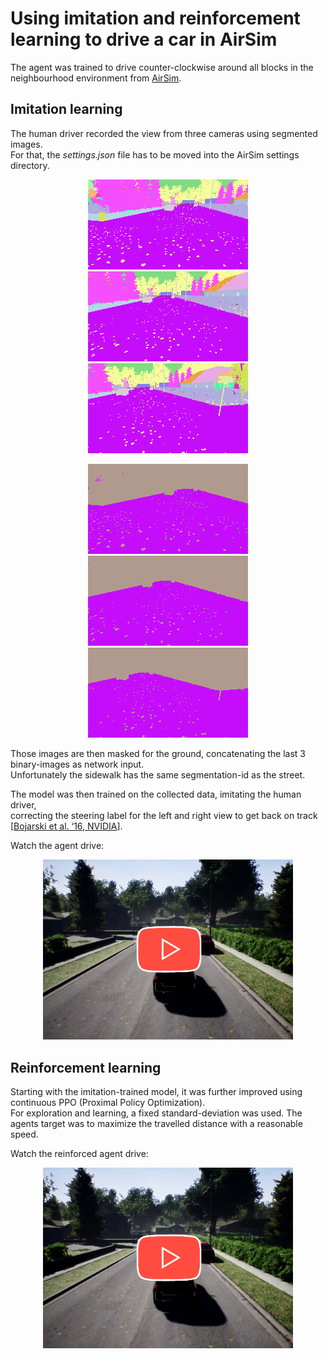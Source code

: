 #  Using imitation and reinforcement learning to drive a car in AirSim
The agent was trained to drive counter-clockwise around all blocks in the neighbourhood environment from <a href="https://microsoft.github.io/AirSim/">AirSim</a>.

## Imitation learning
The human driver recorded the view from three cameras using segmented images.\
For that, the *settings.json* file has to be moved into the AirSim settings directory.

<p align="center">
    <img src="./media/img_Left.png">
    <img src="./media/img_Center.png">
    <img src="./media/img_Right.png">
</p>
<p align="center">
    <img src="./media/img_Left_masked.png">
    <img src="./media/img_Center_masked.png">
    <img src="./media/img_Right_masked.png">
</p>

Those images are then masked for the ground, concatenating the last 3 binary-images as network input.\
Unfortunately the sidewalk has the same segmentation-id as the street.

The model was then trained on the collected data, imitating the human driver,\
correcting the steering label for the left and right view to get back on track [<a href="https://arxiv.org/abs/1604.07316">Bojarski et al. ‘16, NVIDIA</a>].

Watch the agent drive:

<p align="center">
    <a href="https://youtu.be/NtGKL55OlRk">
        <img src="./media/watch.png" alt="Play Video" width="400px">
    </a>
</p>

## Reinforcement learning
Starting with the imitation-trained model, it was further improved using continuous PPO (Proximal Policy Optimization).\
For exploration and learning, a fixed standard-deviation was used. The agents target was to maximize the travelled distance with a reasonable speed.

Watch the reinforced agent drive:

<p align="center">
    <a href="https://youtu.be/FeG0P5Vdqsg">
        <img src="./media/watch.png" alt="Play Video" width="400px">
    </a>
</p>